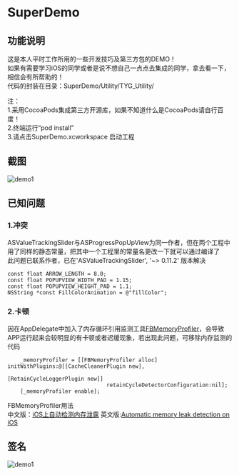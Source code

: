# SuperDemo
## 功能说明
这是本人平时工作所用的一些开发技巧及第三方包的DEMO！    
如果有需要学习iOS的同学或者是说不想自己一点点去集成的同学，拿去看一下，相信会有所帮助的！    
代码的封装在目录：SuperDemo/Utility/TYG_Utility/    
   
注：    
1.采用CocoaPods集成第三方开源库，如果不知道什么是CocoaPods请自行百度！    
2.终端运行“pod install”    
3.请点击SuperDemo.xcworkspace 启动工程    

## 截图
![demo1](https://github.com/bingxue314159/SuperDemo/raw/master/Screen/SuperDemo.gif "菜单")  

## 已知问题
### 1.冲突
ASValueTrackingSlider与ASProgressPopUpView为同一作者，但在两个工程中用了同样的静态常量，把其中一个工程里的常量名更改一下就可以通过编译了   
此问题已联系作者，已在'ASValueTrackingSlider', '~> 0.11.2' 版本解决    
```objc
const float ARROW_LENGTH = 8.0;   
const float POPUPVIEW_WIDTH_PAD = 1.15;    
const float POPUPVIEW_HEIGHT_PAD = 1.1;    
NSString *const FillColorAnimation = @"fillColor";    
```

### 2.卡顿
因在AppDelegate中加入了内存循环引用监测工具[FBMemoryProfiler](https://github.com/facebook/FBMemoryProfiler)，会导致APP运行起来会较明显的有卡顿或者迟缓现象，若出现此问题，可移除内存监测的代码
```objc
    _memoryProfiler = [[FBMemoryProfiler alloc] initWithPlugins:@[[CacheCleanerPlugin new],
                                                                  [RetainCycleLoggerPlugin new]]
                               retainCycleDetectorConfiguration:nil];    
    [_memoryProfiler enable];    
```
    
FBMemoryProfiler用法    
中文版：[iOS上自动检测内存泄露](http://www.cocoachina.com/ios/20160419/15954.html)
英文版:[Automatic memory leak detection on iOS](https://code.facebook.com/posts/583946315094347/automatic-memory-leak-detection-on-ios/)

## 签名
![demo1](https://github.com/bingxue314159/SuperDemo/raw/master/Screen/程序,你快下来吧.gif "签名")    
